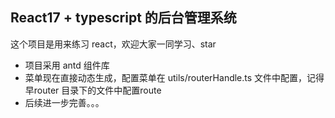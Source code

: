 ## React17 + typescript 的后台管理系统



这个项目是用来练习 react，欢迎大家一同学习、star

- 项目采用 antd 组件库
- 菜单现在直接动态生成，配置菜单在 utils/routerHandle.ts 文件中配置，记得早router 目录下的文件中配置route
- 后续进一步完善。。。


